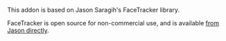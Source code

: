 This addon is based on Jason Saragih's FaceTracker library.

FaceTracker is open source for non-commercial use, and is available [from Jason directly](http://web.mac.com/jsaragih/FaceTracker/FaceTracker.html).